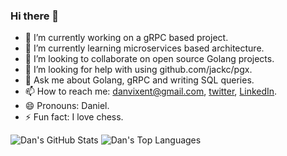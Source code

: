 ### Hi there 👋

<!--
**danvixent/danvixent** is a ✨ _special_ ✨ repository because its `README.md` (this file) appears on your GitHub profile.
-->

- 🔭 I’m currently working on a gRPC based project.
- 🌱 I’m currently learning microservices based architecture.
- 👯 I’m looking to collaborate on open source Golang projects.
- 🤔 I’m looking for help with using github.com/jackc/pgx.
- 💬 Ask me about Golang, gRPC and writing SQL queries.
- 📫 How to reach me: danvixent@gmail.com, [twitter](https://twitter.com/danvixent), [LinkedIn](https://linkedin.com/in/daniel-oluojomu).
- 😄 Pronouns: Daniel.
- ⚡ Fun fact: I love chess.


![Dan's GitHub Stats](https://github-readme-stats.vercel.app/api?username=danvixent&theme=cobalt&show_icons=true&&line_height=40&count_private=true)
![Dan's Top Languages](https://github-readme-stats.vercel.app/api/top-langs/?username=danvixent&theme=cobalt&show_icons=true)
